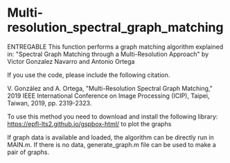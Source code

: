 # Multi-resolution_spectral_graph_matching
ENTREGABLE
This function performs a graph matching algorithm explained in:
"Spectral Graph Matching through a Multi-Resolution Approach" by
Victor Gonzalez Navarro and Antonio Ortega

If you use the code, please include the following citation.

V. González and A. Ortega, "Multi-Resolution Spectral Graph Matching," 2019 IEEE International Conference on Image Processing (ICIP), Taipei, Taiwan, 2019, pp. 2319-2323.

To use this method you need to download and install the following library:
https://epfl-lts2.github.io/gspbox-html/ to plot the graphs

If graph data is available and loaded, the algorithm can be directly run in MAIN.m.
If there is no data, generate_graph.m file can be used to make a pair of graphs.
